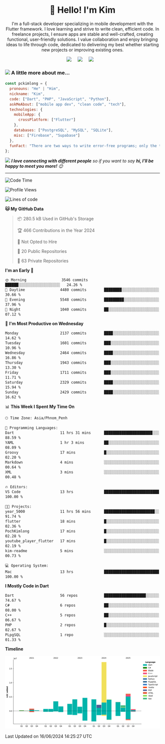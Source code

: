 <h1 align="center">👋 Hello! I'm Kim</h1>

<p align="center">
   I'm a full-stack developer specializing in mobile development with the Flutter framework. I love learning and strive to write clean, efficient code. In freelance projects, I ensure apps are stable and well-crafted, creating functional, user-friendly solutions. I value collaboration and enjoy bringing ideas to life through code, dedicated to delivering my best whether starting new projects or improving existing ones.
</p>

<p align="center">
  <a href="mailto:pochkimlong88@gmail.com"><img src="https://img.shields.io/badge/gmail-%23D14836.svg?&style=for-the-badge&logo=gmail&logoColor=white" /></a>&nbsp;&nbsp;&nbsp;&nbsp;
  <a href="https://t.me/pochkimlong/"><img src="https://img.shields.io/badge/telegram-%230077B5.svg?&style=for-the-badge&logo=telegram&logoColor=white" /></a>&nbsp;&nbsp;&nbsp;&nbsp;
  <a href="https://www.youtube.com/@PochKimlong/"><img src="https://img.shields.io/badge/youtube-%23dc2743.svg?&style=for-the-badge&logo=youtube&logoColor=white" /></a>&nbsp;&nbsp;&nbsp;&nbsp;
</p>

### <img src="https://media.giphy.com/media/VgCDAzcKvsR6OM0uWg/giphy.gif" width="50"> A little more about me...  

```javascript
const pckimlong = {
  pronouns: "He" | "Him",
  nickname: "Kim",
  code: ["Dart", "PHP", "JavaScript", "Python"],
  askMeAbout: ["mobile app dev", "clean code", "tech"],
  technologies: {
    mobileApp: {
      crossPlatform: ["Flutter"]
    },
    databases: ["PostgreSQL", "MySQL", "SQLite"],
    misc: ["Firebase", "Supabase"]
  },
  funFact: "There are two ways to write error-free programs; only the third one works."
};
```

<img src="https://media.giphy.com/media/LnQjpWaON8nhr21vNW/giphy.gif" width="60"> <em><b>I love connecting with different people</b> so if you want to say <b>hi, I'll be happy to meet you more!</b> 😊</em>

---

<!--START_SECTION:waka-->
![Code Time](http://img.shields.io/badge/Code%20Time-17%20hrs%2052%20mins-blue)

![Profile Views](http://img.shields.io/badge/Profile%20Views-103-blue)

![Lines of code](https://img.shields.io/badge/From%20Hello%20World%20I%27ve%20Written-26.1%20million%20lines%20of%20code-blue)

**🐱 My GitHub Data** 

> 📦 280.5 kB Used in GitHub's Storage 
 > 
> 🏆 466 Contributions in the Year 2024
 > 
> 🚫 Not Opted to Hire
 > 
> 📜 20 Public Repositories 
 > 
> 🔑 63 Private Repositories 
 > 
**I'm an Early 🐤** 

```text
🌞 Morning                3546 commits        ██████░░░░░░░░░░░░░░░░░░░   24.26 % 
🌆 Daytime                4480 commits        ████████░░░░░░░░░░░░░░░░░   30.66 % 
🌃 Evening                5548 commits        █████████░░░░░░░░░░░░░░░░   37.96 % 
🌙 Night                  1040 commits        ██░░░░░░░░░░░░░░░░░░░░░░░   07.12 % 
```
📅 **I'm Most Productive on Wednesday** 

```text
Monday                   2137 commits        ████░░░░░░░░░░░░░░░░░░░░░   14.62 % 
Tuesday                  1601 commits        ███░░░░░░░░░░░░░░░░░░░░░░   10.96 % 
Wednesday                2464 commits        ████░░░░░░░░░░░░░░░░░░░░░   16.86 % 
Thursday                 1943 commits        ███░░░░░░░░░░░░░░░░░░░░░░   13.30 % 
Friday                   1711 commits        ███░░░░░░░░░░░░░░░░░░░░░░   11.71 % 
Saturday                 2329 commits        ████░░░░░░░░░░░░░░░░░░░░░   15.94 % 
Sunday                   2429 commits        ████░░░░░░░░░░░░░░░░░░░░░   16.62 % 
```


📊 **This Week I Spent My Time On** 

```text
🕑︎ Time Zone: Asia/Phnom_Penh

💬 Programming Languages: 
Dart                     11 hrs 31 mins      ██████████████████████░░░   88.59 % 
YAML                     1 hr 3 mins         ██░░░░░░░░░░░░░░░░░░░░░░░   08.09 % 
Groovy                   17 mins             █░░░░░░░░░░░░░░░░░░░░░░░░   02.20 % 
Markdown                 4 mins              ░░░░░░░░░░░░░░░░░░░░░░░░░   00.64 % 
XML                      3 mins              ░░░░░░░░░░░░░░░░░░░░░░░░░   00.48 % 

🔥 Editors: 
VS Code                  13 hrs              █████████████████████████   100.00 % 

🐱‍💻 Projects: 
year_5000                11 hrs 56 mins      ███████████████████████░░   91.74 % 
flutter                  18 mins             █░░░░░░░░░░░░░░░░░░░░░░░░   02.36 % 
PochKimlong              17 mins             █░░░░░░░░░░░░░░░░░░░░░░░░   02.28 % 
youtube_player_flutter   17 mins             █░░░░░░░░░░░░░░░░░░░░░░░░   02.19 % 
kim-readme               5 mins              ░░░░░░░░░░░░░░░░░░░░░░░░░   00.73 % 

💻 Operating System: 
Mac                      13 hrs              █████████████████████████   100.00 % 
```

**I Mostly Code in Dart** 

```text
Dart                     56 repos            ███████████████████░░░░░░   74.67 % 
C#                       6 repos             ██░░░░░░░░░░░░░░░░░░░░░░░   08.00 % 
C++                      5 repos             ██░░░░░░░░░░░░░░░░░░░░░░░   06.67 % 
PHP                      2 repos             █░░░░░░░░░░░░░░░░░░░░░░░░   02.67 % 
PLpgSQL                  1 repo              ░░░░░░░░░░░░░░░░░░░░░░░░░   01.33 % 
```



**Timeline**

![Lines of Code chart](https://raw.githubusercontent.com/pckimlong/pckimlong/main/assets/bar_graph.png)


 Last Updated on 16/06/2024 14:25:27 UTC
<!--END_SECTION:waka-->

<!---
PochKimlong/PochKimlong is a ✨ special ✨ repository because its `README.md` (this file) appears on your GitHub profile.
You can click the Preview link to take a look at your changes.
--->
